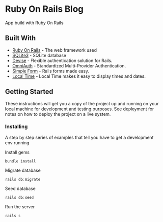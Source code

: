 # Ruby On Rails Blog

App build with Ruby On Rails

## Built With

* [Ruby On Rails](http://guides.rubyonrails.org/) - The web framework used
* [SQLite3](https://www.sqlite.org/) - SQLite database
* [Devise](https://github.com/plataformatec/devise) - Flexible authentication solution for Rails.
* [OmniAuth](https://github.com/omniauth/omniauth) - Standardized Multi-Provider Authentication.
* [Simple Form](https://github.com/plataformatec/simple_form) - Rails forms made easy.
* [Local Time](https://github.com/basecamp/local_time) - Local Time makes it easy to display times and dates.

## Getting Started

These instructions will get you a copy of the project up and running on your local machine for development and testing purposes. See deployment for notes on how to deploy the project on a live system.

### Installing

A step by step series of examples that tell you have to get a development env running

Install gems

```
bundle install
```

Migrate database

```
rails db:migrate
```

Seed database

```
rails db:seed
```

Run the server

```
rails s
```